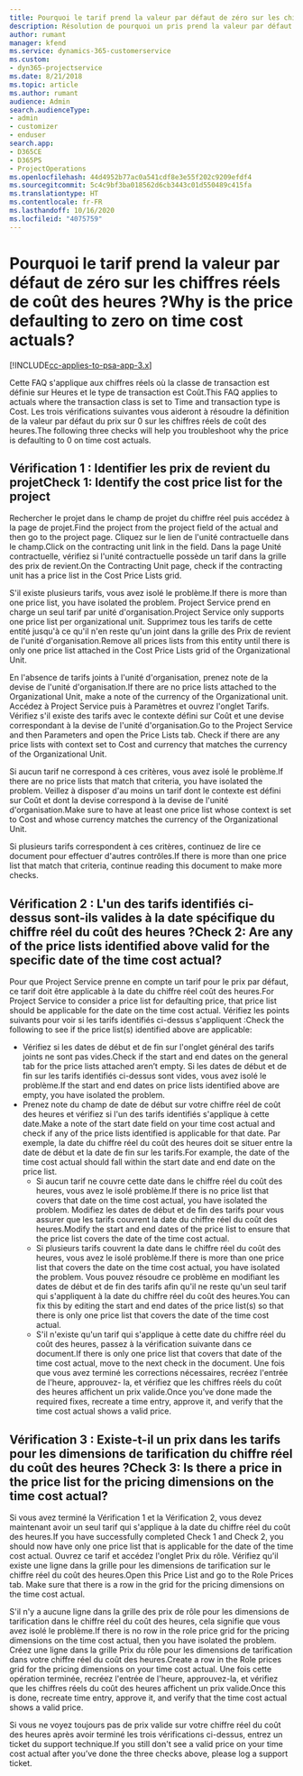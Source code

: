 ```yaml
---
title: Pourquoi le tarif prend la valeur par défaut de zéro sur les chiffres réels de coût des heures ?
description: Résolution de pourquoi un pris prend la valeur par défaut de 0 sur les chiffres réels de coût des heures.
author: rumant
manager: kfend
ms.service: dynamics-365-customerservice
ms.custom:
- dyn365-projectservice
ms.date: 8/21/2018
ms.topic: article
ms.author: rumant
audience: Admin
search.audienceType:
- admin
- customizer
- enduser
search.app:
- D365CE
- D365PS
- ProjectOperations
ms.openlocfilehash: 44d4952b77ac0a541cdf8e3e55f202c9209efdf4
ms.sourcegitcommit: 5c4c9bf3ba018562d6cb3443c01d550489c415fa
ms.translationtype: HT
ms.contentlocale: fr-FR
ms.lasthandoff: 10/16/2020
ms.locfileid: "4075759"
---
```

# <a name="why-is-the-price-defaulting-to-zero-on-time-cost-actuals"></a><span data-ttu-id="37048-103">Pourquoi le tarif prend la valeur par défaut de zéro sur les chiffres réels de coût des heures ?</span><span class="sxs-lookup"><span data-stu-id="37048-103">Why is the price defaulting to zero on time cost actuals?</span></span>

[!INCLUDE[cc-applies-to-psa-app-3.x](../includes/cc-applies-to-psa-app-3x.md)]

<span data-ttu-id="37048-104">Cette FAQ s'applique aux chiffres réels où la classe de transaction est définie sur Heures et le type de transaction est Coût.</span><span class="sxs-lookup"><span data-stu-id="37048-104">This FAQ applies to actuals where the transaction class is set to Time and transaction type is Cost.</span></span> <span data-ttu-id="37048-105">Les trois vérifications suivantes vous aideront à résoudre la définition de la valeur par défaut du prix sur 0 sur les chiffres réels de coût des heures.</span><span class="sxs-lookup"><span data-stu-id="37048-105">The following three checks will help you troubleshoot why the price is defaulting to 0 on time cost actuals.</span></span>
 
## <a name="check-1-identify-the-cost-price-list-for-the-project"></a><span data-ttu-id="37048-106">Vérification 1 : Identifier les prix de revient du projet</span><span class="sxs-lookup"><span data-stu-id="37048-106">Check 1: Identify the cost price list for the project</span></span>

<span data-ttu-id="37048-107">Rechercher le projet dans le champ de projet du chiffre réel puis accédez à la page de projet.</span><span class="sxs-lookup"><span data-stu-id="37048-107">Find the project from the project field of the actual and then go to the project page.</span></span> <span data-ttu-id="37048-108">Cliquez sur le lien de l'unité contractuelle dans le champ.</span><span class="sxs-lookup"><span data-stu-id="37048-108">Click on the contracting unit link in the field.</span></span> <span data-ttu-id="37048-109">Dans la page Unité contractuelle, vérifiez si l'unité contractuelle possède un tarif dans la grille des prix de revient.</span><span class="sxs-lookup"><span data-stu-id="37048-109">On the Contracting Unit page, check if the contracting unit has a price list in the Cost Price Lists grid.</span></span>

<span data-ttu-id="37048-110">S'il existe plusieurs tarifs, vous avez isolé le problème.</span><span class="sxs-lookup"><span data-stu-id="37048-110">If there is more than one price list, you have isolated the problem.</span></span> <span data-ttu-id="37048-111">Project Service prend en charge un seul tarif par unité d'organisation.</span><span class="sxs-lookup"><span data-stu-id="37048-111">Project Service only supports one price list per organizational unit.</span></span> <span data-ttu-id="37048-112">Supprimez tous les tarifs de cette entité jusqu'à ce qu'il n'en reste qu'un joint dans la grille des Prix de revient de l'unité d'organisation.</span><span class="sxs-lookup"><span data-stu-id="37048-112">Remove all prices lists from this entity until there is only one price list attached in the Cost Price Lists grid of the Organizational Unit.</span></span>

<span data-ttu-id="37048-113">En l'absence de tarifs joints à l'unité d'organisation, prenez note de la devise de l'unité d'organisation.</span><span class="sxs-lookup"><span data-stu-id="37048-113">If there are no price lists attached to the Organizational Unit, make a note of the currency of the Organizational unit.</span></span> <span data-ttu-id="37048-114">Accédez à Project Service puis à Paramètres et ouvrez l'onglet Tarifs. Vérifiez s'il existe des tarifs avec le contexte défini sur Coût et une devise correspondant à la devise de l'unité d'organisation.</span><span class="sxs-lookup"><span data-stu-id="37048-114">Go to the Project Service and then Parameters and open the Price Lists tab. Check if there are any price lists with context set to Cost and currency that matches the currency of the Organizational Unit.</span></span>
 
<span data-ttu-id="37048-115">Si aucun tarif ne correspond à ces critères, vous avez isolé le problème.</span><span class="sxs-lookup"><span data-stu-id="37048-115">If there are no price lists that match that criteria, you have isolated the problem.</span></span> <span data-ttu-id="37048-116">Veillez à disposer d'au moins un tarif dont le contexte est défini sur Coût et dont la devise correspond à la devise de l'unité d'organisation.</span><span class="sxs-lookup"><span data-stu-id="37048-116">Make sure to have at least one price list whose context is set to Cost and whose currency matches the currency of the Organizational Unit.</span></span>

<span data-ttu-id="37048-117">Si plusieurs tarifs correspondent à ces critères, continuez de lire ce document pour effectuer d'autres contrôles.</span><span class="sxs-lookup"><span data-stu-id="37048-117">If there is more than one price list that match that criteria, continue reading this document to make more checks.</span></span>

## <a name="check-2-are-any-of-the-price-lists-identified-above-valid-for-the-specific-date-of-the-time-cost-actual"></a><span data-ttu-id="37048-118">Vérification 2 : L'un des tarifs identifiés ci-dessus sont-ils valides à la date spécifique du chiffre réel du coût des heures ?</span><span class="sxs-lookup"><span data-stu-id="37048-118">Check 2: Are any of the price lists identified above valid for the specific date of the time cost actual?</span></span>

<span data-ttu-id="37048-119">Pour que Project Service prenne en compte un tarif pour le prix par défaut, ce tarif doit être applicable à la date du chiffre réel coût des heures.</span><span class="sxs-lookup"><span data-stu-id="37048-119">For Project Service to consider a price list for defaulting price, that price list should be applicable for the date on the time cost actual.</span></span> <span data-ttu-id="37048-120">Vérifiez les points suivants pour voir si les tarifs identifiés ci-dessus s'appliquent :</span><span class="sxs-lookup"><span data-stu-id="37048-120">Check the following to see if the price list(s) identified above are applicable:</span></span>

- <span data-ttu-id="37048-121">Vérifiez si les dates de début et de fin sur l'onglet général des tarifs joints ne sont pas vides.</span><span class="sxs-lookup"><span data-stu-id="37048-121">Check if the start and end dates on the general tab for the price lists attached aren’t empty.</span></span> <span data-ttu-id="37048-122">Si les dates de début et de fin sur les tarifs identifiés ci-dessus sont vides, vous avez isolé le problème.</span><span class="sxs-lookup"><span data-stu-id="37048-122">If the start and end dates on price lists identified above are empty, you have isolated the problem.</span></span> 
- <span data-ttu-id="37048-123">Prenez note du champ de date de début sur votre chiffre réel de coût des heures et vérifiez si l'un des tarifs identifiés s'applique à cette date.</span><span class="sxs-lookup"><span data-stu-id="37048-123">Make a note of the start date field on your time cost actual and check if any of the price lists identified is applicable for that date.</span></span> <span data-ttu-id="37048-124">Par exemple, la date du chiffre réel du coût des heures doit se situer entre la date de début et la date de fin sur les tarifs.</span><span class="sxs-lookup"><span data-stu-id="37048-124">For example, the date of the time cost actual should fall within the start date and end date on the price list.</span></span> 
    - <span data-ttu-id="37048-125">Si aucun tarif ne couvre cette date dans le chiffre réel du coût des heures, vous avez le isolé problème.</span><span class="sxs-lookup"><span data-stu-id="37048-125">If there is no price list that covers that date on the time cost actual, you have isolated the problem.</span></span> <span data-ttu-id="37048-126">Modifiez les dates de début et de fin des tarifs pour vous assurer que les tarifs couvrent la date du chiffre réel du coût des heures.</span><span class="sxs-lookup"><span data-stu-id="37048-126">Modify the start and end dates of the price list to ensure that the price list covers the date of the time cost actual.</span></span> 
    - <span data-ttu-id="37048-127">Si plusieurs tarifs couvrent la date dans le chiffre réel du coût des heures, vous avez le isolé problème.</span><span class="sxs-lookup"><span data-stu-id="37048-127">If there is more than one price list that covers the date on the time cost actual, you have isolated the problem.</span></span> <span data-ttu-id="37048-128">Vous pouvez résoudre ce problème en modifiant les dates de début et de fin des tarifs afin qu'il ne reste qu'un seul tarif qui s'appliquent à la date du chiffre réel du coût des heures.</span><span class="sxs-lookup"><span data-stu-id="37048-128">You can fix this by editing the start and end dates of the price list(s) so that there is only one price list that covers the date of the time cost actual.</span></span> 
    - <span data-ttu-id="37048-129">S'il n'existe qu'un tarif qui s'applique à cette date du chiffre réel du coût des heures, passez à la vérification suivante dans ce document.</span><span class="sxs-lookup"><span data-stu-id="37048-129">If there is only one price list that covers that date of the time cost actual, move to the next check in the document.</span></span>
<span data-ttu-id="37048-130">Une fois que vous avez terminé les corrections nécessaires, recréez l'entrée de l'heure, approuvez- la, et vérifiez que les chiffres réels du coût des heures affichent un prix valide.</span><span class="sxs-lookup"><span data-stu-id="37048-130">Once you’ve done made the required fixes, recreate a time entry, approve it, and verify that the time cost actual shows a valid price.</span></span>

## <a name="check-3-is-there-a-price-in-the-price-list-for-the-pricing-dimensions-on-the-time-cost-actual"></a><span data-ttu-id="37048-131">Vérification 3 : Existe-t-il un prix dans les tarifs pour les dimensions de tarification du chiffre réel du coût des heures ?</span><span class="sxs-lookup"><span data-stu-id="37048-131">Check 3: Is there a price in the price list for the pricing dimensions on the time cost actual?</span></span>

<span data-ttu-id="37048-132">Si vous avez terminé la Vérification 1 et la Vérification 2, vous devez maintenant avoir un seul tarif qui s'applique à la date du chiffre réel du coût des heures.</span><span class="sxs-lookup"><span data-stu-id="37048-132">If you have successfully completed Check 1 and Check 2, you should now have only one price list that is applicable for the date of the time cost actual.</span></span> <span data-ttu-id="37048-133">Ouvrez ce tarif et accédez l'onglet Prix du rôle. Vérifiez qu'il existe une ligne dans la grille pour les dimensions de tarification sur le chiffre réel du coût des heures.</span><span class="sxs-lookup"><span data-stu-id="37048-133">Open this Price List and go to the Role Prices tab. Make sure that there is a row in the grid for the pricing dimensions on the time cost actual.</span></span>

<span data-ttu-id="37048-134">S'il n'y a aucune ligne dans la grille des prix de rôle pour les dimensions de tarification dans le chiffre réel du coût des heures, cela signifie que vous avez isolé le problème.</span><span class="sxs-lookup"><span data-stu-id="37048-134">If there is no row in the role price grid for the pricing dimensions on the time cost actual, then you have isolated the problem.</span></span> <span data-ttu-id="37048-135">Créez une ligne dans la grille Prix du rôle pour les dimensions de tarification dans votre chiffre réel du coût des heures.</span><span class="sxs-lookup"><span data-stu-id="37048-135">Create a row in the Role prices grid for the pricing dimensions on your time cost actual.</span></span> <span data-ttu-id="37048-136">Une fois cette opération terminée, recréez l'entrée de l'heure, approuvez-la, et vérifiez que les chiffres réels du coût des heures affichent un prix valide.</span><span class="sxs-lookup"><span data-stu-id="37048-136">Once this is done, recreate time entry, approve it, and verify that the time cost actual shows a valid price.</span></span>
 
<span data-ttu-id="37048-137">Si vous ne voyez toujours pas de prix valide sur votre chiffre réel du coût des heures après avoir terminé les trois vérifications ci-dessus, entrez un ticket du support technique.</span><span class="sxs-lookup"><span data-stu-id="37048-137">If you still don't see a valid price on your time cost actual after you’ve done the three checks above, please log a support ticket.</span></span>



